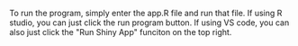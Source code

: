 To run the program, simply enter the app.R file and run that file. If using R studio, you can just click the run program button. If using VS code, you can also just click the "Run Shiny App" funciton on the top right.
